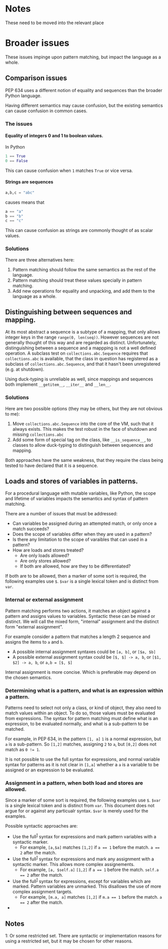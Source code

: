 # Notes

These need to be moved into the relevant place


# Broader issues

These issues impinge upon pattern matching, but impact the language as a whole.

## Comparison issues

PEP 634 uses a different notion of equality and sequences than the broader Python language.

Having different semantics may cause confusion, but the existing semantics can cause confusion in common cases.

### The issues

#### Equality of integers 0 and 1 to boolean values.

In Python

```python
1 == True
0 == False
```
This can cause confusion when `1` matches `True` or vice versa.

#### Strings are sequences

```python
a,b,c = "abc"
```

causes means that
```python
a == "a"
b == "b"
c == "c"
```

This can cause confusion as strings are commonly thought of as scalar values.

### Solutions

There are three alternatives here:

1. Pattern matching should follow the same semantics as the rest of the language.
2. Pattern matching should treat these values specially in pattern matching.
3. Add new operations for equality and unpacking, and add them to the language as a whole.


## Distinguishing between sequences and mapping.

At its most abstract a sequence is a subtype of a mapping, that only allows integer keys in the range `range(0, len(seq))`.
However sequences are not generally thought of this way and are regarded as distinct.
Unfortunately, distinguishing between a sequence and a mappping is not a well defined operation.
A subclass test on `collections.abc.Sequence` requires that `collections.abc` is available, that the class in question has registered as a 
subclass of `collections.abc.Sequence`, and that it hasn't been unregistered (e.g. at shutdown).

Using duck-typing is unreliable as well, since mappings and sequences both implement `__getitem__`, `__iter__` and `__len__`.

### Solutions

Here are two possible options (they may be others, but they are not obvious to me):

1. Move `collections.abc.Sequence` into the core of the VM, such that it always exists.
This makes the test robust in the face of shutdown and missing `collections.abc`
2. Add some form of special tag on the class, like `__is_sequence__`,
to classes to allow duck-typing to distinguish between sequences and mapping.

Both approaches have the same weakness, that they require the class being tested to have declared that it is a sequence.

## Loads and stores of variables in patterns.

For a procedural language with mutable variables, like Python, the scope and lifetime of variables impacts the semantics and syntax of pattern matching.

There are a number of issues that must be addressed:

* Can variables be assigned during an attempted match, or only once a match succeeds?
* Does the scope of variables differ when they are used in a pattern?
* Is there any limitation to the scope of varaibles that can used in a pattern?
* How are loads and stores treated?
    * Are only loads allowed?
    * Are only stores allowed?
    * If both are allowed, how are they to be differentiated?

If both are to be allowed, then a marker of some sort is required, the following examples use `$`. `$var` is a single lexical token and is distinct from `var`.

### Internal or external assignment

Pattern matching performs two actions, it matches an object against a pattern and assigns values to variables. Syntactic these can be mixed or distinct.
We will call the mixed form, "internal" assignment and the distinct form "external assignment".

For example consider a pattern that matches a length 2 sequence and assigns the items to `a` and `b`.
* A possible internal assignment syntaxes could be `[a, b]`, or `[$a, $b]`
* A possible external assignment syntax could be `[$, $] -> a, b`, or `[$1, $2] -> a, b`, or `a,b = [$, $]`

Internal assignment is more concise. Which is preferable may depend on the chosen semantics.

### Determining what is a pattern, and what is an expression within a pattern.

Patterns need to select not only a class, or kind of object, they also need to
match values within an object.
To do so, those values must be evaluated from expressions.
The syntax for pattern matching must define what is an expression, to be evaluated normally,
and what is a sub-pattern to be matched.

For example, in PEP 634, in the pattern `[1, a]` `1` is a normal expression, but `a` is a sub-pattern.
So `[1,2]` matches, assigning `2` to `a`, but `[0,2]` does not match as `0 != 1`.

It is not possible to use the full syntax for expressions, and normal variable syntax for patterns as it is not clear in `[1,a]` whether a `a` is a variable to be assigned or an expression to be evaluated.

### Assignment in a pattern, when both load and stores are allowed.

Since a marker of some sort is required, the following examples use `$`. `$var` is a single lexical token and is distinct from `var`. This document does not argue for or against any particualr syntax. `$var` is merely used for the examples.

Possible syntactic approaches are:

* Use the full<sup>[1](#exprsyntax)</sup> syntax for expressions and mark pattern variables with a syntactic marker. 
   * For example, `[a,$a]` matches `[1,2]` if `a == 1` before the match. `a == 2` after the match.
* Use the full<sup>[1](#exprsyntax)</sup> syntax for expressions and mark any assignment with a syntactic marker. This allows more complex assignements.
   * For example, `[a, $self.a]` `[1,2]` if `a == 1` before the match. `self.a == 2` after the match.
* Use the full<sup>[1](#exprsyntax)</sup> syntax for expressions, except for variables which are marked. Pattern variables are unmarked. This disallows the use of more complex assignment targets.
   * For example, `[m.a, a]` matches `[1,2]` if `m.a == 1` before the match. `a == 2` after the match.
* 



## Notes

<a name="exprsyntax">1</a>: Or some restricted set. There are syntactic or implementation reasons for using a restricted set, but it may be chosen for other reasons.


